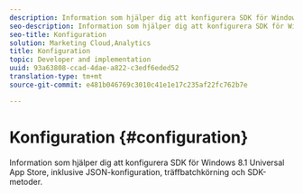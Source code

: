 ```yaml
---
description: Information som hjälper dig att konfigurera SDK för Windows 8.1 Universal App Store, inklusive JSON-konfiguration, träffbatchkörning och SDK-metoder.
seo-description: Information som hjälper dig att konfigurera SDK för Windows 8.1 Universal App Store, inklusive JSON-konfiguration, träffbatchkörning och SDK-metoder.
seo-title: Konfiguration
solution: Marketing Cloud,Analytics
title: Konfiguration
topic: Developer and implementation
uuid: 93a63808-ccad-4dae-a822-c3edf6eded52
translation-type: tm+mt
source-git-commit: e481b046769c3010c41e1e17c235af22fc762b7e

---
```



# Konfiguration {#configuration}

Information som hjälper dig att konfigurera SDK för Windows 8.1 Universal App Store, inklusive JSON-konfiguration, träffbatchkörning och SDK-metoder.
